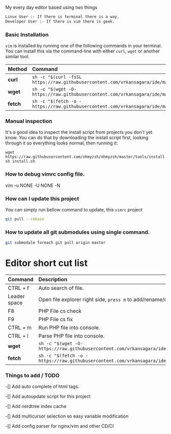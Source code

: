 My every day editor based using two things

~~~bash
Linux User :- If there is terminal there is a way.
Developer User :- If there is vim there is geek.
~~~

### Basic Installation

`vim` is installed by running one of the following commands in your terminal. You can install this via the command-line with either `curl`, `wget` or another similar tool.

| Method    | Command                                                                                           |
|:----------|:--------------------------------------------------------------------------------------------------|
| **curl**  | `sh -c "$(curl -fsSL https://raw.githubusercontent.com/vrkansagara/ide/master/install.sh)"` |
| **wget**  | `sh -c "$(wget -O- https://raw.githubusercontent.com/vrkansagara/ide/master/install.sh)"`   |
| **fetch** | `sh -c "$(fetch -o - https://raw.githubusercontent.com/vrkansagara/ide/master/install.sh)"` |

### Manual inspection

It's a good idea to inspect the install script from projects you don't yet know. You can do
that by downloading the install script first, looking through it so everything looks normal,
then running it:

```shell
wget https://raw.githubusercontent.com/ohmyzsh/ohmyzsh/master/tools/install.sh
sh install.sh
```

### How to debug vimrc config file.
vim -u NONE -U NONE -N

### How can I update this project

You can simply run bellow command to update, this `vimrc` project

~~~bash
git pull --rebase
~~~

### How to update all git submodules using single command.

~~~bash
git submodule foreach git pull origin master
~~~
# Editor short cut list
| Command   | Description|
|:----------|:--------------------------------------------------------------------------------------------------|
| CTRL + f  | Auto search of file. |
| Leader space  | Open file explorer right side, `press m` to add/rename/delete file,folder |
| F8        | PHP File cs check |
| F9        | PHP File cs fix|
| CTRL + m | Run PHP file into console. |
| CTRL + l | Parse PHP file into console. |
| **wget**  | `sh -c "$(wget -O- https://raw.githubusercontent.com/vrkansagara/ide/master/install.sh)"`   |
| **fetch** | `sh -c "$(fetch -o - https://raw.githubusercontent.com/vrkansagara/ide/master/install.sh)"` |

### Things to add / TODO

-[] Add auto complete of html tags.

-[] Add autoupdate script for this project

-[] Add nerdtree index cache

-[] Add multicursor selection so easy variable modification 

-[] Add config parser for nginx/vim and other CD/CI
